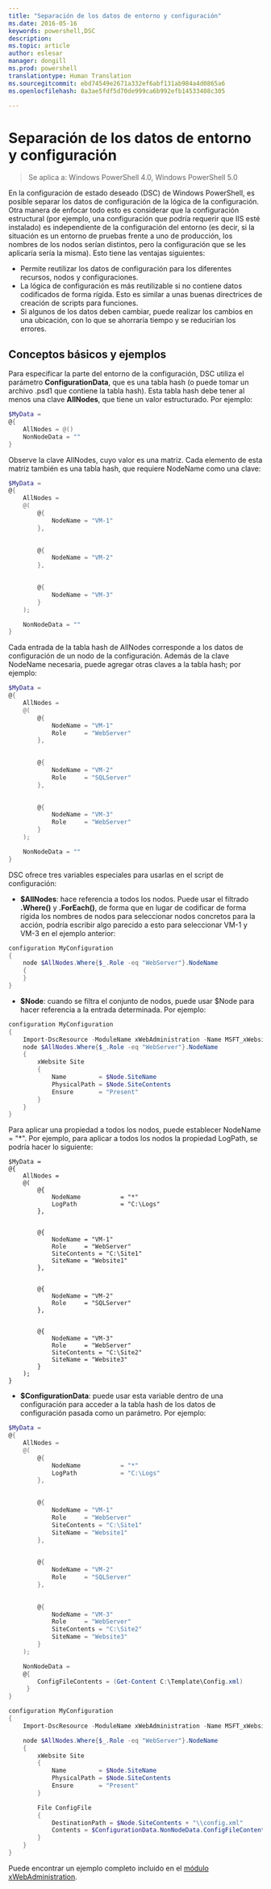 ```yaml
---
title: "Separación de los datos de entorno y configuración"
ms.date: 2016-05-16
keywords: powershell,DSC
description: 
ms.topic: article
author: eslesar
manager: dongill
ms.prod: powershell
translationtype: Human Translation
ms.sourcegitcommit: ebd74549e2671a332ef6abf131ab984a4d0865a6
ms.openlocfilehash: 8a3ae5fdf5d70de999ca6b992efb14533408c305

---
```


# Separación de los datos de entorno y configuración

>Se aplica a: Windows PowerShell 4.0, Windows PowerShell 5.0

En la configuración de estado deseado (DSC) de Windows PowerShell, es posible separar los datos de configuración de la lógica de la configuración. Otra manera de enfocar todo esto es considerar que la configuración estructural (por ejemplo, una configuración que podría requerir que IIS esté instalado) es independiente de la configuración del entorno (es decir, si la situación es un entorno de pruebas frente a uno de producción, los nombres de los nodos serían distintos, pero la configuración que se les aplicaría sería la misma). Esto tiene las ventajas siguientes:

* Permite reutilizar los datos de configuración para los diferentes recursos, nodos y configuraciones.
* La lógica de configuración es más reutilizable si no contiene datos codificados de forma rígida. Esto es similar a unas buenas directrices de creación de scripts para funciones.
* Si algunos de los datos deben cambiar, puede realizar los cambios en una ubicación, con lo que se ahorraría tiempo y se reducirían los errores.

## Conceptos básicos y ejemplos

Para especificar la parte del entorno de la configuración, DSC utiliza el parámetro **ConfigurationData**, que es una tabla hash (o puede tomar un archivo .psd1 que contiene la tabla hash). Esta tabla hash debe tener al menos una clave **AllNodes**, que tiene un valor estructurado. Por ejemplo:

```powershell
$MyData = 
@{
    AllNodes = @()
    NonNodeData = ""   
}
```

Observe la clave AllNodes, cuyo valor es una matriz. Cada elemento de esta matriz también es una tabla hash, que requiere NodeName como una clave:

```powershell
$MyData = 
@{
    AllNodes = 
    @(
        @{
            NodeName = "VM-1"
        },

 
        @{
            NodeName = "VM-2"
        },

 
        @{
            NodeName = "VM-3"
        }
    );

    NonNodeData = ""   
}
```

Cada entrada de la tabla hash de AllNodes corresponde a los datos de configuración de un nodo de la configuración. Además de la clave NodeName necesaria, puede agregar otras claves a la tabla hash; por ejemplo:

```powershell
$MyData = 
@{
    AllNodes = 
    @(
        @{
            NodeName = "VM-1"
            Role     = "WebServer"
        },

 
        @{
            NodeName = "VM-2"
            Role     = "SQLServer"
        },

 
        @{
            NodeName = "VM-3"
            Role     = "WebServer"
        }
    );

    NonNodeData = ""   
}
```

DSC ofrece tres variables especiales para usarlas en el script de configuración:

* **$AllNodes**: hace referencia a todos los nodos. Puede usar el filtrado **.Where()** y **.ForEach()**, de forma que en lugar de codificar de forma rígida los nombres de nodos para seleccionar nodos concretos para la acción, podría escribir algo parecido a esto para seleccionar VM-1 y VM-3 en el ejemplo anterior:

```powershell
configuration MyConfiguration
{
    node $AllNodes.Where{$_.Role -eq "WebServer"}.NodeName
    {
    }
}
```

* **$Node**: cuando se filtra el conjunto de nodos, puede usar $Node para hacer referencia a la entrada determinada. Por ejemplo:

```powershell
configuration MyConfiguration
{
    Import-DscResource -ModuleName xWebAdministration -Name MSFT_xWebsite
    node $AllNodes.Where{$_.Role -eq "WebServer"}.NodeName
    {
        xWebsite Site
        {
            Name         = $Node.SiteName
            PhysicalPath = $Node.SiteContents
            Ensure       = "Present"
        }
    }
}
```

Para aplicar una propiedad a todos los nodos, puede establecer NodeName = "*". Por ejemplo, para aplicar a todos los nodos la propiedad LogPath, se podría hacer lo siguiente:

```
$MyData = 
@{
    AllNodes = 
    @(
        @{
            NodeName           = "*"
            LogPath            = "C:\Logs"
        },

 
        @{
            NodeName = "VM-1"
            Role     = "WebServer"
            SiteContents = "C:\Site1"
            SiteName = "Website1"
        },

 
        @{
            NodeName = "VM-2"
            Role     = "SQLServer"
        },

 
        @{
            NodeName = "VM-3"
            Role     = "WebServer"
            SiteContents = "C:\Site2"
            SiteName = "Website3"
        }
    );
}
```

* **$ConfigurationData**: puede usar esta variable dentro de una configuración para acceder a la tabla hash de los datos de configuración pasada como un parámetro. Por ejemplo:

```powershell
$MyData = 
@{
    AllNodes = 
    @(
        @{
            NodeName           = "*"
            LogPath            = "C:\Logs"
        },

 
        @{
            NodeName = "VM-1"
            Role     = "WebServer"
            SiteContents = "C:\Site1"
            SiteName = "Website1"
        },

 
        @{
            NodeName = "VM-2"
            Role     = "SQLServer"
        },
 

        @{
            NodeName = "VM-3"
            Role     = "WebServer"
            SiteContents = "C:\Site2"
            SiteName = "Website3"
        }
    );

    NonNodeData = 
    @{
        ConfigFileContents = (Get-Content C:\Template\Config.xml)
     }   
} 

configuration MyConfiguration
{
    Import-DscResource -ModuleName xWebAdministration -Name MSFT_xWebsite

    node $AllNodes.Where{$_.Role -eq "WebServer"}.NodeName
    {
        xWebsite Site
        {
            Name         = $Node.SiteName
            PhysicalPath = $Node.SiteContents
            Ensure       = "Present"
        }

        File ConfigFile
        {
            DestinationPath = $Node.SiteContents + "\\config.xml"
            Contents = $ConfigurationData.NonNodeData.ConfigFileContents
        }
    }
}
```

Puede encontrar un ejemplo completo incluido en el [módulo xWebAdministration](https://powershellgallery.com/packages/xWebAdministration).




<!--HONumber=Jun16_HO4-->


